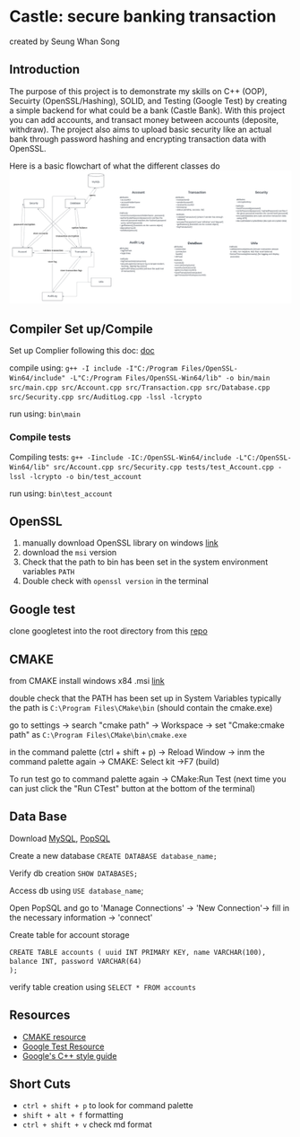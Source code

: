 # Castle: secure banking transaction
created by Seung Whan Song

## Introduction
The purpose of this project is to demonstrate my skills on C++ (OOP), Secuirty (OpenSSL/Hashing), SOLID, and Testing (Google Test) by creating a simple backend for what could be a bank (Castle Bank). With this project you can add accounts, and transact money between accounts (deposite, withdraw). The project also aims to upload basic security like an actual bank through password hashing and encrypting transaction data with OpenSSL.


Here is a basic flowchart of what the different classes do
![flowchart](images/CastleFlowChart.png)

## Compiler Set up/Compile
Set up Complier following this doc: [doc](https://code.visualstudio.com/docs/languages/cpp)

compile using: `g++ -I include -I"C:/Program Files/OpenSSL-Win64/include" -L"C:/Program Files/OpenSSL-Win64/lib" -o bin/main src/main.cpp src/Account.cpp src/Transaction.cpp src/Database.cpp src/Security.cpp src/AuditLog.cpp -lssl -lcrypto`

run using: `bin\main`

### Compile tests
Compiling tests: `g++ -Iinclude -IC:/OpenSSL-Win64/include -L"C:/OpenSSL-Win64/lib" src/Account.cpp src/Security.cpp tests/test_Account.cpp -lssl -lcrypto -o bin/test_account`


run using: `bin\test_account`

## OpenSSL
1. manually download OpenSSL library on windows [link](https://slproweb.com/products/Win32OpenSSL.html)
2. download the `msi` version
3. Check that the path to bin has been set in the system environment variables `PATH` 
4. Double check with `openssl version` in the terminal


## Google test
clone googletest into the root directory from this [repo](https://github.com/google/googletest.git)



## CMAKE
from CMAKE install windows x84 .msi [link](https://cmake.org/download/)


double check that the PATH has been set up in System Variables typically the path is `C:\Program Files\CMake\bin` (should contain the cmake.exe)


go to settings -> search "cmake path" -> Workspace -> set "Cmake:cmake path" as `C:\Program Files\CMake\bin\cmake.exe`


in the command palette (ctrl + shift + p) -> Reload Window -> inm the command palette again -> CMAKE: Select kit ->F7 (build)

To run test go to command palette again -> CMake:Run Test (next time you can just click the "Run CTest" button at the bottom of the terminal)

## Data Base
Download [MySQL](https://dev.mysql.com/downloads/installer/), [PopSQL](https://popsql.com/download)

Create a new database `CREATE DATABASE database_name;`

Verify db creation `SHOW DATABASES;`

Access db using `USE database_name`;

Open PopSQL and go to 'Manage Connections' -> 'New Connection'-> fill in the necessary information -> 'connect' 

Create table for account storage
```
CREATE TABLE accounts ( uuid INT PRIMARY KEY, name VARCHAR(100), balance INT, password VARCHAR(64)
);
```

verify table creation using `SELECT * FROM accounts`



## Resources
- [CMAKE resource](https://www.youtube.com/watch?v=4U-lnfxY2U0&ab_channel=LearnQtGuide)
- [Google Test Resource](https://www.youtube.com/watch?v=Lp1ifh9TuFI&ab_channel=Rhymu%27sVideos)
- [Google's C++ style guide](https://google.github.io/styleguide/cppguide.html#C++_Version)


## Short Cuts
- `ctrl + shift + p` to look for command palette
-  `shift + alt + f` formatting
- `ctrl + shift + v` check md format



